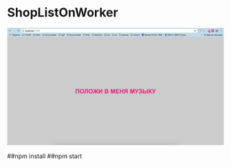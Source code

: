 # ShopListOnWorker
![Image](https://github.com/shanhaichik/angular-meetup-worker-demo/blob/master/images/image.png?raw=true)

##npm install
##npm start
